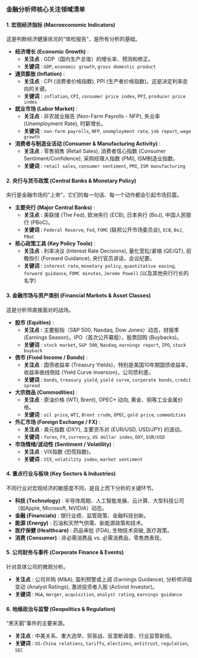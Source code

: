 ### 金融分析师核心关注领域清单

#### 1. 宏观经济指标 (Macroeconomic Indicators)

这是判断经济健康状况的“体检报告”，是所有分析的基础。

* **经济增长 (Economic Growth)** :
  * **关注点** : GDP（国内生产总值）的增长率、预测和修正。
  * **关键词** : `GDP`, `economic growth`, `gross domestic product`
* **通货膨胀 (Inflation)** :
  * **关注点** : CPI (消费者价格指数), PPI (生产者价格指数)。这是决定利率走向的关键。
  * **关键词** : `inflation`, `CPI`, `consumer price index`, `PPI`, `producer price index`
* **就业市场 (Labor Market)** :
  * **关注点** : 非农就业报告 (Non-Farm Payrolls - NFP), 失业率 (Unemployment Rate), 时薪增长。
  * **关键词** : `non-farm payrolls`, `NFP`, `unemployment rate`, `job report`, `wage growth`
* **消费者与制造业活动 (Consumer & Manufacturing Activity)** :
  * **关注点** : 零售销售 (Retail Sales), 消费者信心指数 (Consumer Sentiment/Confidence), 采购经理人指数 (PMI), ISM制造业指数。
  * **关键词** : `retail sales`, `consumer sentiment`, `PMI`, `ISM manufacturing`

#### 2. 央行与货币政策 (Central Banks & Monetary Policy)

央行是金融市场的“上帝”，它们的每一句话、每一个动作都会引起市场巨震。

* **主要央行 (Major Central Banks)** :
  * **关注点** : 美联储 (The Fed), 欧洲央行 (ECB), 日本央行 (BoJ), 中国人民银行 (PBoC)。
  * **关键词** : `Federal Reserve`, `Fed`, `FOMC` (联邦公开市场委员会), `ECB`, `BoJ`, `PBoC`
* **核心政策工具 (Key Policy Tools)** :
  * **关注点** : 利率决议 (Interest Rate Decisions), 量化宽松/紧缩 (QE/QT), 前瞻指引 (Forward Guidance), 央行官员讲话，会议纪要。
  * **关键词** : `interest rate`, `monetary policy`, `quantitative easing`, `forward guidance`, `FOMC minutes`, `Jerome Powell` (以及其他央行行长的名字)

#### 3. 金融市场与资产类别 (Financial Markets & Asset Classes)

这是分析师直接面对的战场。

* **股市 (Equities)** :
  * **关注点** : 主要股指（S&P 500, Nasdaq, Dow Jones）动态，财报季 (Earnings Season)，IPO（首次公开募股），股票回购 (Buybacks)。
  * **关键词** : `stock market`, `S&P 500`, `Nasdaq`, `earnings report`, `IPO`, `stock buyback`
* **债市 (Fixed Income / Bonds)** :
  * **关注点** : 国债收益率 (Treasury Yields)，特别是美国10年期国债收益率，收益率曲线倒挂 (Yield Curve Inversion)，公司债利差。
  * **关键词** : `bonds`, `treasury yield`, `yield curve`, `corporate bonds`, `credit spread`
* **大宗商品 (Commodities)** :
  * **关注点** : 原油价格 (WTI, Brent), OPEC+ 动向, 黄金、铜等工业金属价格。
  * **关键词** : `oil price`, `WTI`, `Brent crude`, `OPEC`, `gold price`, `commodities`
* **外汇市场 (Foreign Exchange / FX)** :
  * **关注点** : 美元指数 (DXY), 主要货币对 (EUR/USD, USD/JPY) 的波动。
  * **关键词** : `forex`, `FX`, `currency`, `US dollar index`, `DXY`, `EUR/USD`
* **市场情绪/波动性 (Sentiment / Volatility)** :
  * **关注点** : VIX指数 (恐慌指数)。
  * **关键词** : `VIX`, `volatility index`, `market sentiment`

#### 4. 重点行业与板块 (Key Sectors & Industries)

不同行业对宏观经济的敏感度不同，是自上而下分析的关键环节。

* **科技 (Technology)** : 半导体周期、人工智能发展、云计算、大型科技公司（如Apple, Microsoft, NVIDIA）动态。
* **金融 (Financials)** : 银行业绩、监管政策、金融科技创新。
* **能源 (Energy)** : 石油和天然气供需、新能源政策和技术。
* **医疗保健 (Healthcare)** : 药品审批 (FDA), 生物技术突破, 医疗政策。
* **消费 (Consumer)** : 非必需消费品 vs. 必需消费品，零售商表现。

#### 5. 公司财务与事件 (Corporate Finance & Events)

针对具体公司的微观分析。

* **关注点** : 公司并购 (M&A), 盈利预警或上调 (Earnings Guidance), 分析师评级变动 (Analyst Ratings), 激进投资者入股 (Activist Investor)。
* **关键词** : `M&A`, `merger`, `acquisition`, `analyst rating`, `earnings guidance`

#### 6. 地缘政治与监管 (Geopolitics & Regulation)

“黑天鹅”事件的主要来源。

* **关注点** : 中美关系、重大选举、贸易战、反垄断调查、行业监管新规。
* **关键词** : `US-China relations`, `tariffs`, `elections`, `antitrust`, `regulation`, `SEC`
